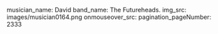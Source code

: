 musician_name: David
band_name: The Futureheads.
img_src: images/musician0164.png
onmouseover_src: 
pagination_pageNumber: 2333